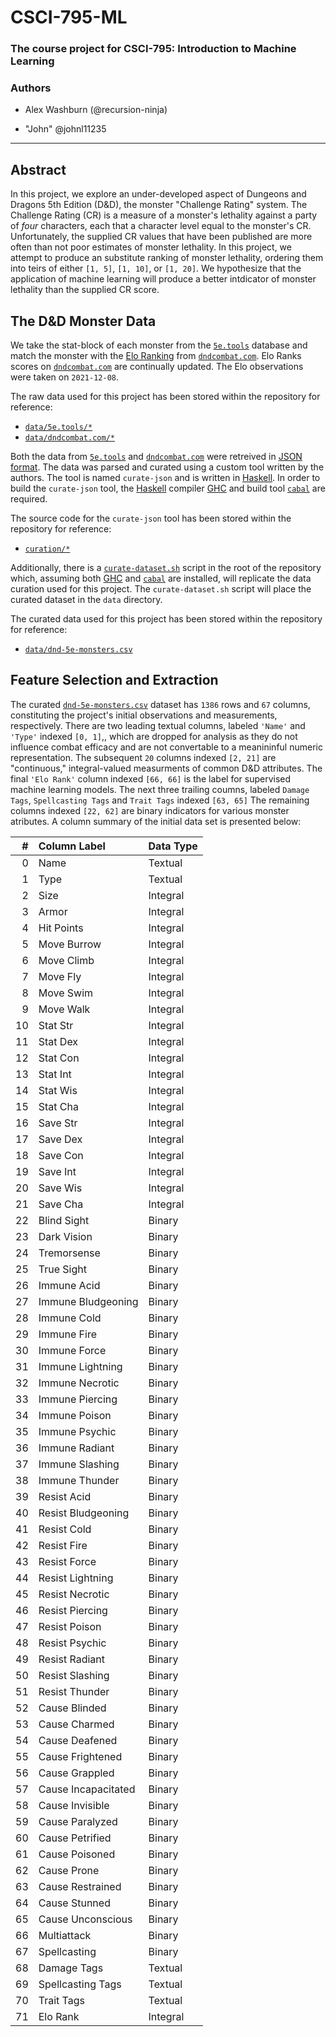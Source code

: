 # CSCI-795-ML

### The course project for CSCI-795: Introduction to Machine Learning

### Authors

 - Alex Washburn (@recursion-ninja)

 - "John"  @johnl11235

---


## Abstract

In this project, we explore an under-developed aspect of Dungeons and Dragons 5th Edition (D&D), the monster "Challenge Rating" system.
The Challenge Rating (CR) is a measure of a monster's lethality against a party of *four* characters, each that a character level equal to the monster's CR.
Unfortunately, the supplied CR values that have been published are more often than not poor estimates of monster lethality.
In this project, we attempt to produce an substitute ranking of monster lethality, ordering them into teirs of either `[1, 5]`, `[1, 10]`, or `[1, 20]`.
We hypothesize that the application of machine learning will produce a better intdicator of monster lethality than the supplied CR score.


## The D&D Monster Data

We take the stat-block of each monster from the [`5e.tools`][5e-mirror] database and match the monster with the [Elo Ranking][elo-wiki] from [`dndcombat.com`][compendium].
Elo Ranks scores on [`dndcombat.com`][compendium] are continually updated.
The Elo observations were taken on `2021-12-08`.

The raw data used for this project has been stored within the repository for reference:

  - [`data/5e.tools/*`     ][repo-5e-tools  ]
  - [`data/dndcombat.com/*`][repo-dnd-combat]

Both the data from [`5e.tools`][5e-mirror] and [`dndcombat.com`][compendium] were retreived in [JSON format][json].
The data was parsed and curated using a custom tool written by the authors.
The tool is named `curate-json` and is written in [Haskell][haskell].
In order to build the `curate-json` tool, the [Haskell][haskell] compiler [GHC][ghc-dl] and build tool [`cabal`][cabal-dl] are required.

The source code for the `curate-json` tool has been stored within the repository for reference:

  - [`curation/*`][repo-curation]

Additionally, there is a [`curate-dataset.sh`][repo-script] script in the root of the repository which, assuming both [GHC][ghc-dl] and [`cabal`][cabal-dl] are installed, will replicate the data curation used for this project.
The `curate-dataset.sh` script will place the curated dataset in the `data` directory.

The curated data used for this project has been stored within the repository for reference:

  - [`data/dnd-5e-monsters.csv`][repo-dataset]

[5e-mirror ]: https://5etools-mirror-1.github.io/
[elo-wiki  ]: https://en.wikipedia.org/wiki/Elo_rating_system
[compendium]: https://www.dndcombat.com/dndcombat/Welcome.do?page=Compendium
[json      ]: https://en.wikipedia.org/wiki/JSON
[haskell   ]: https://www.haskell.org/
[ghc-dl    ]: https://www.haskell.org/ghc/download.html
[cabal-dl  ]: https://www.haskell.org/cabal/download.html

[repo-5e-tools  ]: https://github.com/recursion-ninja/CSCI-795-ML/tree/main/data/5e.tools
[repo-dnd-combat]: https://github.com/recursion-ninja/CSCI-795-ML/tree/main/data/dndcombat.com
[repo-curation  ]: https://github.com/recursion-ninja/CSCI-795-ML/tree/main/curation
[repo-script    ]: https://github.com/recursion-ninja/CSCI-795-ML/blob/main/curate-dataset.sh
[repo-dataset   ]: https://github.com/recursion-ninja/CSCI-795-ML/blob/main/data/dnd-5e-monsters.csv


## Feature Selection and Extraction

The curated [`dnd-5e-monsters.csv`][repo-dataset] dataset has `1386` rows and `67` columns, constituting the project's initial observations and measurements, respectively.
There are two leading textual columns, labeled `'Name'` and `'Type'` indexed `[0, 1]`,, which are dropped for analysis as they do not influence combat efficacy and are not convertable to a meanininful numeric representation.
The subsequent `20` columns indexed `[2, 21]` are "continuous," integral-valued measurments of common D&D attributes.
The final `'Elo Rank'` column indexed `[66, 66]` is the label for supervised machine learning models.
The next three trailing coumns, labeled `Damage Tags`, `Spellcasting Tags` and `Trait Tags` indexed `[63, 65]`
The remaining columns indexed `[22, 62]` are binary indicators for various monster atributes.
A column summary of the initial data set is presented below:

|  # | Column Label       | Data Type |
|---:|:-------------------|:----------|
|  0 | Name               | Textual   |
|  1 | Type               | Textual   |
|  2 | Size               | Integral  |
|  3 | Armor              | Integral  | 
|  4 | Hit Points         | Integral  | 
|  5 | Move Burrow        | Integral  | 
|  6 | Move Climb         | Integral  | 
|  7 | Move Fly           | Integral  | 
|  8 | Move Swim          | Integral  | 
|  9 | Move Walk          | Integral  | 
| 10 | Stat Str           | Integral  | 
| 11 | Stat Dex           | Integral  | 
| 12 | Stat Con           | Integral  | 
| 13 | Stat Int           | Integral  | 
| 14 | Stat Wis           | Integral  | 
| 15 | Stat Cha           | Integral  | 
| 16 | Save Str           | Integral  | 
| 17 | Save Dex           | Integral  | 
| 18 | Save Con           | Integral  | 
| 19 | Save Int           | Integral  | 
| 20 | Save Wis           | Integral  | 
| 21 | Save Cha           | Integral  | 
| 22 | Blind Sight        | Binary    | 
| 23 | Dark Vision        | Binary    | 
| 24 | Tremorsense        | Binary    | 
| 25 | True Sight         | Binary    | 
| 26 | Immune Acid        | Binary    | 
| 27 | Immune Bludgeoning | Binary    | 
| 28 | Immune Cold        | Binary    | 
| 29 | Immune Fire        | Binary    | 
| 30 | Immune Force       | Binary    | 
| 31 | Immune Lightning   | Binary    | 
| 32 | Immune Necrotic    | Binary    | 
| 33 | Immune Piercing    | Binary    | 
| 34 | Immune Poison      | Binary    | 
| 35 | Immune Psychic     | Binary    | 
| 36 | Immune Radiant     | Binary    | 
| 37 | Immune Slashing    | Binary    | 
| 38 | Immune Thunder     | Binary    | 
| 39 | Resist Acid        | Binary    | 
| 40 | Resist Bludgeoning | Binary    | 
| 41 | Resist Cold        | Binary    | 
| 42 | Resist Fire        | Binary    | 
| 43 | Resist Force       | Binary    | 
| 44 | Resist Lightning   | Binary    | 
| 45 | Resist Necrotic    | Binary    | 
| 46 | Resist Piercing    | Binary    | 
| 47 | Resist Poison      | Binary    | 
| 48 | Resist Psychic     | Binary    | 
| 49 | Resist Radiant     | Binary    | 
| 50 | Resist Slashing    | Binary    | 
| 51 | Resist Thunder     | Binary    | 
| 52 | Cause Blinded      | Binary    | 
| 53 | Cause Charmed      | Binary    | 
| 54 | Cause Deafened     | Binary    | 
| 55 | Cause Frightened   | Binary    | 
| 56 | Cause Grappled     | Binary    | 
| 57 | Cause Incapacitated| Binary    | 
| 58 | Cause Invisible    | Binary    | 
| 59 | Cause Paralyzed    | Binary    | 
| 60 | Cause Petrified    | Binary    | 
| 61 | Cause Poisoned     | Binary    | 
| 62 | Cause Prone        | Binary    | 
| 63 | Cause Restrained   | Binary    | 
| 64 | Cause Stunned      | Binary    | 
| 65 | Cause Unconscious  | Binary    | 
| 66 | Multiattack        | Binary    | 
| 67 | Spellcasting       | Binary    | 
| 68 | Damage Tags        | Textual   |
| 69 | Spellcasting Tags  | Textual   |
| 70 | Trait Tags         | Textual   |
| 71 | Elo Rank           | Integral  |


